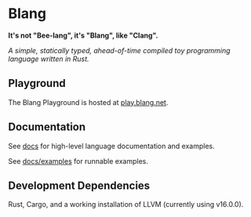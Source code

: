 # Blang

**It's not "Bee-lang", it's "Blang", like "Clang".**

_A simple, statically typed, ahead-of-time compiled toy programming language written in Rust._

## Playground

The Blang Playground is hosted at [play.blang.net](https://play.blang.net).

## Documentation

See [docs](docs) for high-level language documentation and examples.

See [docs/examples](docs/examples) for runnable examples.

## Development Dependencies

Rust, Cargo, and a working installation of LLVM (currently using v16.0.0).

